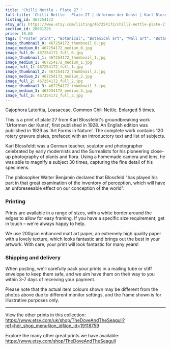 ```yaml
---
title: 'Chilli Nettle - Plate 27 '
full-title: 'Chilli Nettle - Plate 27 | Urformen der Kunst | Karl Blossfeldt |  Botanical print, wall art, room decor, black & white, sepia, vintage'
listing_id: 467254172
etsy_url: https://www.etsy.com/listing/467254172/chilli-nettle-plate-27-urformen-der?utm_source=site&utm_medium=api&utm_campaign=api
section_id: 28031226
price: 10.60
tags: ["Poster print", "Botanical", "Botanical art", "Wall art", "Botanical poster", "Photograph", "Vintage", "Black and white", "Sepia", "Minimal", "High quality print", "Botanical print", "Urformen der Kunst"]
image_thumbnail_0: 467254172_thumbnail_0.jpg
image_medium_0: 467254172_medium_0.jpg
image_full_0: 467254172_full_0.jpg
image_thumbnail_1: 467254172_thumbnail_1.jpg
image_medium_1: 467254172_medium_1.jpg
image_full_1: 467254172_full_1.jpg
image_thumbnail_2: 467254172_thumbnail_2.jpg
image_medium_2: 467254172_medium_2.jpg
image_full_2: 467254172_full_2.jpg
image_thumbnail_3: 467254172_thumbnail_3.jpg
image_medium_3: 467254172_medium_3.jpg
image_full_3: 467254172_full_3.jpg
---
```

Cajophora Lateritia, Loasaceae. Common Chili Nettle. Enlarged 5 times.

This is a print of plate 27 from Karl Blossfeldt&#39;s groundbreaking work &#39;Urformen der Kunst&#39;, first published in 1928. An English edition was published in 1929 as &#39;Art Forms in Nature&#39;. The complete work contains 120 rotary gravure plates, prefaced with an introductory text and list of subjects.

Karl Blossfeldt was a German teacher, sculptor and photographer celebrated by early modernists and the Surrealists for his pioneering close-up photography of plants and flora. Using a homemade camera and lens, he was able to magnify a subject 30 times, capturing the fine detail of his specimens.

The philosopher Walter Benjamin declared that Blossfeld &quot;has played his part in that great examination of the inventory of perception, which will have an unforeseeable effect on our conception of the world&quot;. 

### Printing

Prints are available in a range of sizes, with a white border around the edges to allow for easy framing. If you have a specific size requirement, get in touch – we&#39;re always happy to help.

We use 200gsm enhanced matt art paper, an extremely high quality paper with a lovely texture, which looks fantastic and brings out the best in your artwork. With care, your print will look fantastic for many years!

### Shipping and delivery

When posting, we&#39;ll carefully pack your prints in a mailing tube or stiff envelope to keep them safe, and we aim have them on their way to you within 3-7 days of receiving your payment.

Please note that the actual item colours shown may be different from the photos above due to different monitor settings, and the frame shown is for illustrative purposes only.

---

View the other prints in this collection: https://www.etsy.com/uk/shop/TheDoveAndTheSeagull?ref=hdr_shop_menu§ion_id§ion_id=19118759

Explore the many other great prints we have available: https://www.etsy.com/shop/TheDoveAndTheSeagull
